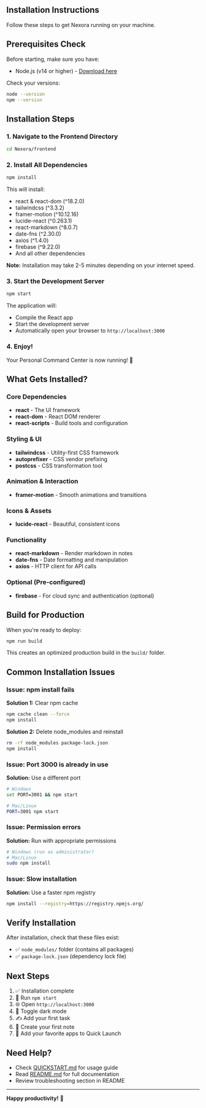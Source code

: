 ## Installation Instructions

Follow these steps to get Nexora running on your machine.

## Prerequisites Check

Before starting, make sure you have:
- Node.js (v14 or higher) - [Download here](https://nodejs.org/)

Check your versions:
```bash
node --version
npm --version
```

## Installation Steps

### 1. Navigate to the Frontend Directory

```bash
cd Nexora/frontend
```

### 2. Install All Dependencies

```bash
npm install
```

This will install:
- react & react-dom (^18.2.0)
- tailwindcss (^3.3.2)
- framer-motion (^10.12.16)
- lucide-react (^0.263.1)
- react-markdown (^8.0.7)
- date-fns (^2.30.0)
- axios (^1.4.0)
- firebase (^9.22.0)
- And all other dependencies

**Note:** Installation may take 2-5 minutes depending on your internet speed.

### 3. Start the Development Server

```bash
npm start
```

The application will:
- Compile the React app
- Start the development server
- Automatically open your browser to `http://localhost:3000`

### 4. Enjoy!

Your Personal Command Center is now running! 🎉

## What Gets Installed?

### Core Dependencies
- **react** - The UI framework
- **react-dom** - React DOM renderer
- **react-scripts** - Build tools and configuration

### Styling & UI
- **tailwindcss** - Utility-first CSS framework
- **autoprefixer** - CSS vendor prefixing
- **postcss** - CSS transformation tool

### Animation & Interaction
- **framer-motion** - Smooth animations and transitions

### Icons & Assets
- **lucide-react** - Beautiful, consistent icons

### Functionality
- **react-markdown** - Render markdown in notes
- **date-fns** - Date formatting and manipulation
- **axios** - HTTP client for API calls

### Optional (Pre-configured)
- **firebase** - For cloud sync and authentication (optional)

## Build for Production

When you're ready to deploy:

```bash
npm run build
```

This creates an optimized production build in the `build/` folder.

## Common Installation Issues

### Issue: npm install fails

**Solution 1:** Clear npm cache
```bash
npm cache clean --force
npm install
```

**Solution 2:** Delete node_modules and reinstall
```bash
rm -rf node_modules package-lock.json
npm install
```

### Issue: Port 3000 is already in use

**Solution:** Use a different port
```bash
# Windows
set PORT=3001 && npm start

# Mac/Linux
PORT=3001 npm start
```

### Issue: Permission errors

**Solution:** Run with appropriate permissions
```bash
# Windows (run as administrator)
# Mac/Linux
sudo npm install
```

### Issue: Slow installation

**Solution:** Use a faster npm registry
```bash
npm install --registry=https://registry.npmjs.org/
```

## Verify Installation

After installation, check that these files exist:
- ✅ `node_modules/` folder (contains all packages)
- ✅ `package-lock.json` (dependency lock file)

## Next Steps

1. ✅ Installation complete
2. 🚀 Run `npm start`
3. 🌐 Open `http://localhost:3000`
4. 🎨 Toggle dark mode
5. ✍️ Add your first task
6. 📝 Create your first note
7. 🚀 Add your favorite apps to Quick Launch

## Need Help?

- Check [QUICKSTART.md](QUICKSTART.md) for usage guide
- Read [README.md](README.md) for full documentation
- Review troubleshooting section in README

---

**Happy productivity!** 🎯
